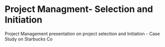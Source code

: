 # Project Managment- Selection and Initiation
Project Management presentation on project selection and Initiation 
          - Case Study on Starbucks Co
